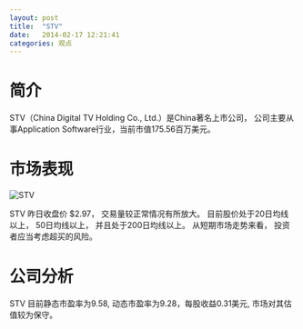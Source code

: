 ```yaml
---
layout: post
title:  "STV"
date:   2014-02-17 12:21:41
categories: 观点
---
```


# 简介
STV（China Digital TV Holding Co., Ltd.）是China著名上市公司，
公司主要从事Application Software行业，当前市值175.56百万美元。

# 市场表现

![STV](http://finviz.com/chart.ashx?t=STV&ty=c&ta=1&p=d&s=l)

STV 昨日收盘价 $2.97，
交易量较正常情况有所放大。
目前股价处于20日均线以上，
50日均线以上，
并且处于200日均线以上。
从短期市场走势来看，
投资者应当考虑超买的风险。

# 公司分析
STV 目前静态市盈率为9.58, 动态市盈率为9.28，每股收益0.31美元,
市场对其估值较为保守。
